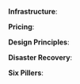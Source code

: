 
__Infrastructure__:

__Pricing__:

__Design Principles__:

__Disaster Recovery__:

__Six Pillers__:
